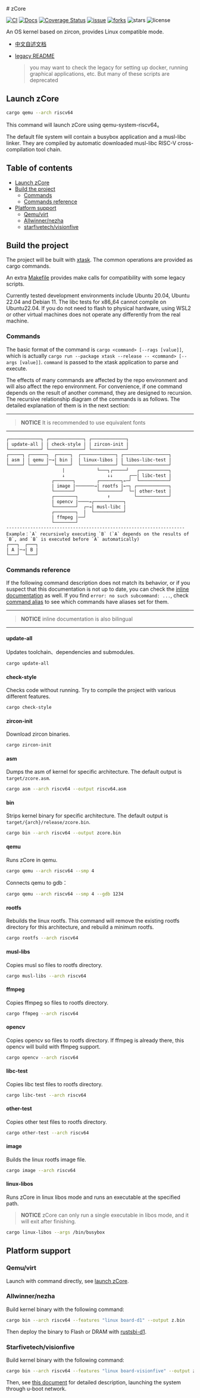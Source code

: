 ﻿﻿# zCore

[![CI](https://github.com/rcore-os/zCore/actions/workflows/build.yml/badge.svg?branch=master)](https://github.com/rcore-os/zCore/actions)
[![Docs](https://img.shields.io/badge/docs-pages-green)](https://rcore-os.github.io/zCore/)
[![Coverage Status](https://coveralls.io/repos/github/rcore-os/zCore/badge.svg?branch=master)](https://coveralls.io/github/rcore-os/zCore?branch=master)
[![issue](https://img.shields.io/github/issues/rcore-os/zCore)](https://github.com/rcore-os/zCore/issues)
[![forks](https://img.shields.io/github/forks/rcore-os/zCore)](https://github.com/rcore-os/zCore/fork)
![stars](https://img.shields.io/github/stars/rcore-os/zCore)
![license](https://img.shields.io/github/license/rcore-os/zCore)

An OS kernel based on zircon, provides Linux compatible mode.

- [中文自述文档](../README.md)
- [legacy README](README_LEGACY.md)

  > you may want to check the legacy for setting up docker, running graphical applications, etc. But many of these scripts are deprecated

## Launch zCore

   ```bash
   cargo qemu --arch riscv64
   ```

   This command will launch zCore using qemu-system-riscv64。

   The default file system will contain a busybox application and a musl-libc linker. They are compiled by automatic downloaded musl-libc RISC-V cross-compilation tool chain.

## Table of contents

- [Launch zCore](#launch-zcore)
- [Build the project](#build-the-project)
  - [Commands](#commands)
  - [Commands reference](#commands-reference)
- [Platform support](#platform-support)
  - [Qemu/virt](#qemuvirt)
  - [Allwinner/nezha](#allwinnernezha)
  - [starfivetech/visionfive](#starfivetechvisionfive)

## Build the project

The project will be built with [xtask](https://github.com/matklad/cargo-xtask). The common operations are provided as cargo commands.

An extra [Makefile](../Makefile) provides make calls for compatibility with some legacy scripts.

Currently tested development environments include Ubuntu 20.04, Ubuntu 22.04 and Debian 11.
The libc tests for x86_64 cannot compile on Ubuntu22.04.
If you do not need to flash to physical hardware, using WSL2 or other virtual machines does not operate any differently from the real machine.

### Commands

The basic format of the command is `cargo <command> [--rags [value]]`, which is actually `cargo run --package xtask --release -- <command> [--args [value]]`. `command` is passed to the xtask application to parse and execute.

The effects of many commands are affected by the repo environment and will also affect the repo environment. For convenience, if one command depends on the result of another command, they are designed to recursion. The recursive relationship diagram of the commands is as follows. The detailed explanation of them is in the next section:

---

> **NOTICE** It is recommended to use equivalent fonts

---

```text
┌────────────┐ ┌─────────────┐ ┌─────────────┐
| update-all | | check-style | | zircon-init |
└────────────┘ └─────────────┘ └─────────────┘
┌─────┐ ┌──────┐  ┌─────┐  ┌─────────────┐ ┌─────────────────┐
| asm | | qemu |─→| bin |  | linux-libos | | libos-libc-test |
└─────┘ └──────┘  └─────┘  └─────────────┘ └─────────────────┘
                     |            └───┐┌─────┘   ┌───────────┐
                     ↓                ↓↓      ┌──| libc-test |
                 ┌───────┐        ┌────────┐←─┘  └───────────┘
                 | image |───────→| rootfs |←─┐ ┌────────────┐
                 └───────┘        └────────┘  └─| other-test |
                 ┌────────┐           ↑         └────────────┘
                 | opencv |────→┌───────────┐
                 └────────┘  ┌─→| musl-libc |
                 ┌────────┐  |  └───────────┘
                 | ffmpeg |──┘
                 └────────┘
-------------------------------------------------------------------
Example：`A` recursively executing `B` (`A` depends on the results of `B`, and `B` is executed before `A` automatically)
┌───┐  ┌───┐
| A |─→| B |
└───┘  └───┘
```

### Commands reference

If the following command description does not match its behavior, or if you suspect that this documentation is not up to date, you can check the [inline documentation](../xtask/src/main.rs#L48) as well.
If you find `error: no such subcommand: ...`, check [command alias](../.cargo/config.toml) to see which commands have aliases set for them.

---

> **NOTICE** inline documentation is also bilingual

---

#### **update-all**

Updates toolchain、dependencies and submodules.

```bash
cargo update-all
```

#### **check-style**

Checks code without running. Try to compile the project with various different features.

```bash
cargo check-style
```

#### **zircon-init**

Download zircon binaries.

```bash
cargo zircon-init
```

#### **asm**

Dumps the asm of kernel for specific architecture.
The default output is `target/zcore.asm`.

```bash
cargo asm --arch riscv64 --output riscv64.asm
```

#### **bin**

Strips kernel binary for specific architecture.
The default output is `target/{arch}/release/zcore.bin`.

```bash
cargo bin --arch riscv64 --output zcore.bin
```

#### **qemu**

Runs zCore in qemu.

```bash
cargo qemu --arch riscv64 --smp 4
```

Connects qemu to gdb：

```bash
cargo qemu --arch riscv64 --smp 4 --gdb 1234
```

#### **rootfs**

Rebuilds the linux rootfs.
This command will remove the existing rootfs directory for this architecture,
and rebuild a minimum rootfs.

```bash
cargo rootfs --arch riscv64
```

#### **musl-libs**

Copies musl so files to rootfs directory.

```bash
cargo musl-libs --arch riscv64
```

#### **ffmpeg**

Copies ffmpeg so files to rootfs directory.

```bash
cargo ffmpeg --arch riscv64
```

#### **opencv**

Copies opencv so files to rootfs directory.
If ffmpeg is already there, this opencv will build with ffmpeg support.

```bash
cargo opencv --arch riscv64
```

#### **libc-test**

Copies libc test files to rootfs directory.

```bash
cargo libc-test --arch riscv64
```

#### **other-test**

Copies other test files to rootfs directory.

```bash
cargo other-test --arch riscv64
```

#### **image**

Builds the linux rootfs image file.

```bash
cargo image --arch riscv64
```

#### **linux-libos**

Runs zCore in linux libos mode and runs an executable at the specified path.

> **NOTICE** zCore can only run a single executable in libos mode, and it will exit after finishing.

```bash
cargo linux-libos --args /bin/busybox
```

## Platform support

### Qemu/virt

Launch with command directly, see [launch zCore](#launch-zcore).

### Allwinner/nezha

Build kernel binary with the following command:

```bash
cargo bin --arch riscv64 --features "linux board-d1" --output z.bin
```

Then deploy the binary to Flash or DRAM with [rustsbi-d1](https://github.com/rustsbi/rustsbi-d1).

### Starfivetech/visionfive

Build kernel binary with the following command:

```bash
cargo bin --arch riscv64 --features "linux board-visionfive" --output z.bin
```

Then, see [this document](docs/README-visionfive.md) for detailed description, launching the system through u-boot network.
